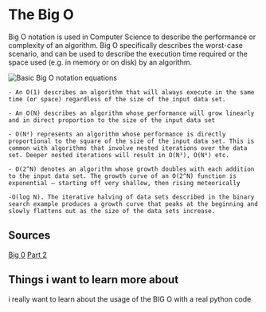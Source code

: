 # The Big O

Big O notation is used in Computer Science to describe the performance or complexity of an algorithm. Big O specifically describes the worst-case scenario, and can be used to describe the execution time required or the space used (e.g. in memory or on disk) by an algorithm.

![Basic Big O notation equations](https://d33wubrfki0l68.cloudfront.net/1010f5d18ec531e5f14ab93361391e2d51e7bc82/51941/images/big-o/big-o-graph.svg)


    - An O(1) describes an algorithm that will always execute in the same time (or space) regardless of the size of the input data set.

    - An O(N) describes an algorithm whose performance will grow linearly and in direct proportion to the size of the input data set

    - O(N²) represents an algorithm whose performance is directly proportional to the square of the size of the input data set. This is common with algorithms that involve nested iterations over the data set. Deeper nested iterations will result in O(N³), O(N⁴) etc.

    - O(2^N) denotes an algorithm whose growth doubles with each addition to the input data set. The growth curve of an O(2^N) function is exponential — starting off very shallow, then rising meteorically

    -O(log N). The iterative halving of data sets described in the binary search example produces a growth curve that peaks at the beginning and slowly flattens out as the size of the data sets increase.





## Sources 

[Big 0](https://rob-bell.net/2009/06/a-beginners-guide-to-big-o-notation)
[Part 2](https://medium.com/basecs/whats-a-linked-list-anyway-part-2-131d96f71996)


## Things i want to learn more about 

i really want to learn about the usage of the BIG O with a real python code